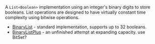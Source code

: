 A `List<Boolean>` implementation using an integer's binary digits to store booleans. List operations are designed to have virtually constant time complexity using bitwise operations.

- [BinaryList](src/BinaryList) - standard implementation, supports up to 32 booleans.
- [BinaryListPlus](src/BinaryListPlus) - an unfinished attempt at expanding capacity. use BitSet?
